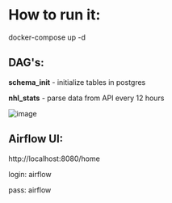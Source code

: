 
# How to run it:
docker-compose up -d


## DAG's:

**schema_init** - initialize tables in postgres 

**nhl_stats** - parse data from API every 12 hours

![image](https://github.com/kir-de/Aero/assets/143337038/8ad72c1c-ae47-44bc-8142-c6d4db8fff70)



## Airflow UI:
http://localhost:8080/home

  login: airflow

  pass: airflow
